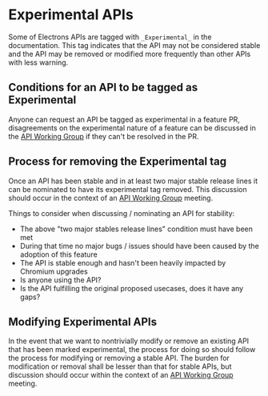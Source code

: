 # Experimental APIs

Some of Electrons APIs are tagged with `_Experimental_` in the documentation.
This tag indicates that the API may not be considered stable and the API may
be removed or modified more frequently than other APIs with less warning.

## Conditions for an API to be tagged as Experimental

Anyone can request an API be tagged as experimental in a feature PR, disagreements
on the experimental nature of a feature can be discussed in the [API Working Group](https://github.com/electron/governance/tree/master/wg-api) if they
can't be resolved in the PR.

## Process for removing the Experimental tag

Once an API has been stable and in at least two major stable release lines it
can be nominated to have its experimental tag removed.  This discussion should
occur in the context of an [API Working Group](https://github.com/electron/governance/tree/master/wg-api) meeting.

Things to consider when discussing / nominating an API for stability:
* The above "two major stables release lines" condition must have been met
* During that time no major bugs / issues should have been caused by the adoption of this feature
* The API is stable enough and hasn't been heavily impacted by Chromium upgrades
* Is anyone using the API?
* Is the API fulfilling the original proposed usecases, does it have any gaps?

## Modifying Experimental APIs

In the event that we want to nontrivially modify or remove an existing API that has
been marked experimental, the process for doing so should follow the process for modifying
or removing a stable API. The burden for modification or removal shall be lesser than that
for stable APIs, but discussion should occur within the context of an [API Working Group](https://github.com/electron/governance/tree/master/wg-api) meeting.
